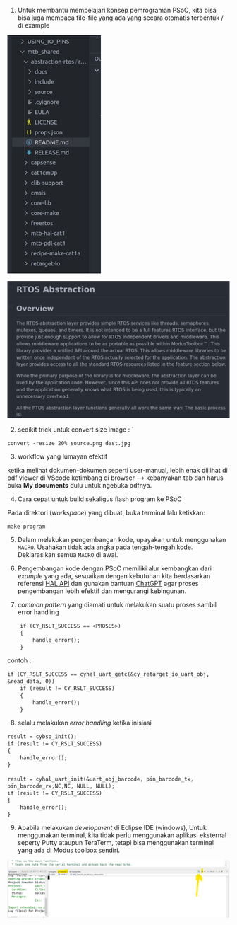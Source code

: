 1. Untuk membantu mempelajari konsep pemrograman PSoC, kita bisa bisa juga membaca file-file yang ada yang secara otomatis terbentuk / di example

![1701488007020](image/1/1701488007020.png "direktori projek")

![1701488026996](image/1/1701488026996.png "README.md dari salah satu folder yang terbentuk")


2. sedikit trick untuk convert size image : `

```
convert -resize 20% source.png dest.jpg
```

3. workflow yang lumayan efektif

ketika melihat dokumen-dokumen seperti user-manual, lebih enak diilihat di pdf viewer di VScode ketimbang di browser --> kebanyakan tab dan harus buka **My documents** dulu untuk ngebuka pdfnya.

4. Cara cepat untuk build sekaligus flash program ke PSoC

Pada direktori (_workspace_) yang dibuat, buka terminal lalu ketikkan:
```
make program
```
5. Dalam melakukan pengembangan kode, upayakan untuk menggunakan `MACRO`. Usahakan tidak ada angka pada tengah-tengah kode. Deklarasikan semua `MACRO` di awal.

6. Pengembangan kode dengan PSoC memiliki alur kembangkan dari _example_ yang ada, sesuaikan dengan kebutuhan kita berdasarkan referensi [HAL API](https://infineon.github.io/psoc6hal/html/index.html) dan gunakan bantuan [ChatGPT](chat.openai.com/chat) agar proses pengembangan lebih efektif dan mengurangi kebingunan.

7. _common pattern_ yang diamati untuk melakukan suatu proses sambil error handling
```
    if (CY_RSLT_SUCCESS == <PROSES>)
    {
        handle_error();
    }
```
contoh :
```
if (CY_RSLT_SUCCESS == cyhal_uart_getc(&cy_retarget_io_uart_obj, &read_data, 0))
    if (result != CY_RSLT_SUCCESS)
    {
        handle_error();
    }
```

8. selalu melakukan _error handling_ ketika inisiasi
```
result = cybsp_init();
if (result != CY_RSLT_SUCCESS)
{
    handle_error();
}

result = cyhal_uart_init(&uart_obj_barcode, pin_barcode_tx, pin_barcode_rx,NC,NC, NULL, NULL);
if (result != CY_RSLT_SUCCESS)
{
    handle_error();
}
```
9. Apabila melakukan _development_ di Eclipse IDE (windows), Untuk menggunakan terminal, kita tidak perlu menggunakan aplikasi eksternal seperty Putty ataupun TeraTerm, tetapi bisa menggunakan terminal yang ada di Modus toolbox sendiri.

![Foto terminal MTB](image/1/prompt_terminal_modus_toolbox.png)
